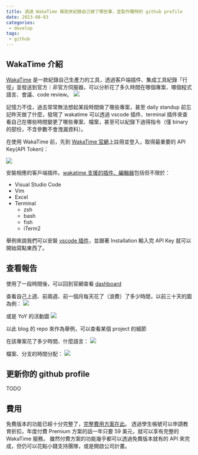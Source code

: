 ```yaml
---
title: 透過 WakaTime 幫助來紀錄自己做了哪些事，並製作獨特的 github profile
date: 2023-08-03
categories:
 - develop
tags:
 - github
---
```


## WakaTime 介紹

[WakaTime](https://wakatime.com) 是一款紀錄自己生產力的工具，透過客戶端插件、集成工具紀錄「行徑」並發送到官方｜非官方伺服器，可以分析花了多久時間在哪個專案、哪個程式語言、會議、code review。
![](/assets/dev/20230803/wakatime_dashboard_official-1.png)

記憶力不佳，過去常常無法想起某段時間做了哪些專案，甚至 daily standup 前忘記昨天做了什麼，發現了 wakatime 可以透過 vscode 插件、terminal 插件來查看自己在哪些時間變更了哪些專案、檔案，甚至可以紀錄下過得指令（僅 binary 的部份，不含參數不會洩漏資料）。

在使用 WakaTime 前，先到 [WakaTime 官網](https://wakatime.com)上註冊並登入，取得最重要的 API Key(API Token)：

![](/assets/dev/20230803/wakatime_dashboard_official-2.png)

安裝相應的客戶端插件。[wakatime 支援的插件、編輯器](https://wakatime.com/plugins)包括但不限於：
- Visual Studio Code
- Vim
- Excel
- Terminal
    - zsh
    - bash
    - fish
    - iTerm2

舉例來說我們可以安裝 [vscode 插件](https://marketplace.visualstudio.com/items?itemName=WakaTime.vscode-wakatime)，並跟著 Installation 輸入完 API Key 就可以開始寫點東西了。

## 查看報告

使用了一段時間後，可以回到官網查看 [dashboard](https://wakatime.com/dashboard)

查看自己上週、前兩週、前一個月每天花了（浪費）了多少時間，以前三十天的圖為例：
![](/assets/dev/20230803/wakatime_dashboard_official-3.png)

或是 YoY 的活動圖
![](/assets/dev/20230803/wakatime_dashboard_official-6.png)

以此 blog 的 repo 來作為舉例，可以查看某個 project 的細節

在該專案花了多少時間、什麼語言：
![](/assets/dev/20230803/wakatime_dashboard_official-4.png)

檔案、分支的時間分配：
![](/assets/dev/20230803/wakatime_dashboard_official-5.png)

## 更新你的 github profile

TODO

## 費用

免費版本的功能已經十分完整了，[完整費用方案在此](https://wakatime.com/pricing?utm_source=magic-panda-engineer)。
透過學生帳號可以申請教育折扣，年度付費 Premium 方案的話一年只要 59 美元，就可以享有完整的 WakaTime 服務。
雖然付費方案的功能幾乎都可以透過免費版本就有的 API 來完成，但仍可以花點小錢支持團隊，或是開啟公司計畫。


